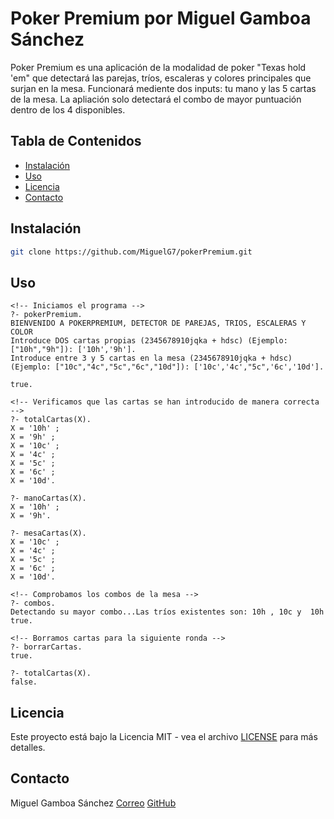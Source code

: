 # Poker Premium por Miguel Gamboa Sánchez

Poker Premium es una aplicación de la modalidad de poker "Texas hold 'em" que detectará las parejas, tríos, escaleras y colores principales que surjan en la mesa. Funcionará mediente dos inputs: tu mano y las 5 cartas de la mesa. La apliación solo detectará el combo de mayor puntuación dentro de los 4 disponibles.

## Tabla de Contenidos

- [Instalación](#instalación)
- [Uso](#uso)
- [Licencia](#licencia)
- [Contacto](#contacto)

## Instalación

```bash
git clone https://github.com/MiguelG7/pokerPremium.git
```

## Uso

```
<!-- Iniciamos el programa -->
?- pokerPremium.
BIENVENIDO A POKERPREMIUM, DETECTOR DE PAREJAS, TRIOS, ESCALERAS Y COLOR
Introduce DOS cartas propias (2345678910jqka + hdsc) (Ejemplo: ["10h","9h"]): ['10h','9h'].
Introduce entre 3 y 5 cartas en la mesa (2345678910jqka + hdsc) (Ejemplo: ["10c","4c","5c","6c","10d"]): ['10c','4c',"5c",'6c','10d'].

true.

<!-- Verificamos que las cartas se han introducido de manera correcta -->
?- totalCartas(X).
X = '10h' ;
X = '9h' ;
X = '10c' ;
X = '4c' ;
X = '5c' ;
X = '6c' ;
X = '10d'.

?- manoCartas(X).
X = '10h' ;
X = '9h'.

?- mesaCartas(X).
X = '10c' ;
X = '4c' ;
X = '5c' ;
X = '6c' ;
X = '10d'.

<!-- Comprobamos los combos de la mesa -->
?- combos.
Detectando su mayor combo...Las tríos existentes son: 10h , 10c y  10h
true.

<!-- Borramos cartas para la siguiente ronda -->
?- borrarCartas.
true.

?- totalCartas(X).
false.
```

## Licencia
Este proyecto está bajo la Licencia MIT - vea el archivo [LICENSE](LICENSE) para más detalles.

## Contacto
Miguel Gamboa Sánchez
[Correo](mailto:miguel.gamboasanchez@usp.ceu.es)
[GitHub](https://github.com/MiguelG7)
